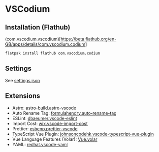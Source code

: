 # VSCodium 

## Installation (Flathub)

(com.vscodium.vscodium)[https://beta.flathub.org/en-GB/apps/details/com.vscodium.codium]

```sh
flatpak install flathub com.vscodium.codium
```

## Settings

See [settings.json](settings.json)

## Extensions

- Astro: [astro-build.astro-vscode](https://open-vsx.org/vscode/item?itemName=astro-build.astro-vscode)
- Auto Rename Tag: [formulahendry.auto-rename-tag](https://open-vsx.org/vscode/item?itemName=formulahendry.auto-rename-tag)
- ESLint: [dbaeumer.vscode-eslint](https://open-vsx.org/vscode/item?itemName=dbaeumer.vscode-eslint)
- Import Cost: [wix.vscode-import-cost](https://open-vsx.org/vscode/item?itemName=wix.vscode-import-cost)
- Prettier: [esbenp.prettier-vscode](https://open-vsx.org/vscode/item?itemName=esbenp.prettier-vscode)
- TypeScript Vue Plugin: [johnsoncodehk.vscode-typescript-vue-plugin](https://open-vsx.org/vscode/item?itemName=johnsoncodehk.vscode-typescript-vue-plugin)
- Vue Language Features (Volar): [Vue.volar](https://open-vsx.org/vscode/item?itemName=Vue.volar)
- YAML: [redhat.vscode-yaml](https://open-vsx.org/vscode/item?itemName=redhat.vscode-yaml)
